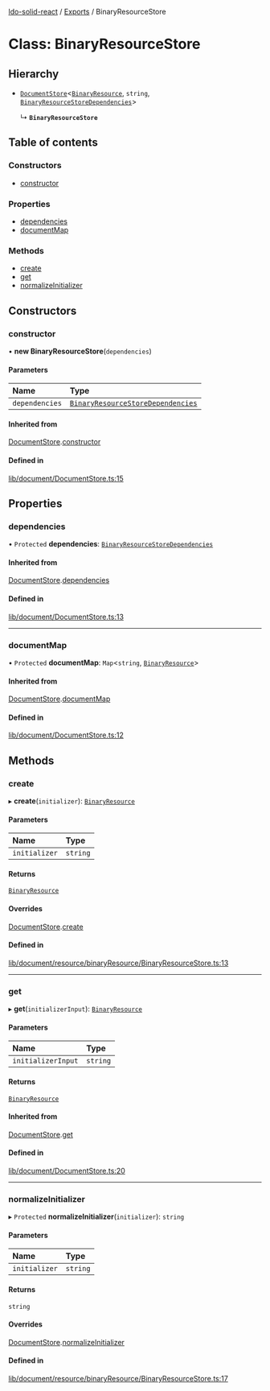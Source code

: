 [ldo-solid-react](../README.md) / [Exports](../modules.md) / BinaryResourceStore

# Class: BinaryResourceStore

## Hierarchy

- [`DocumentStore`](DocumentStore.md)<[`BinaryResource`](BinaryResource.md), `string`, [`BinaryResourceStoreDependencies`](../interfaces/BinaryResourceStoreDependencies.md)\>

  ↳ **`BinaryResourceStore`**

## Table of contents

### Constructors

- [constructor](BinaryResourceStore.md#constructor)

### Properties

- [dependencies](BinaryResourceStore.md#dependencies)
- [documentMap](BinaryResourceStore.md#documentmap)

### Methods

- [create](BinaryResourceStore.md#create)
- [get](BinaryResourceStore.md#get)
- [normalizeInitializer](BinaryResourceStore.md#normalizeinitializer)

## Constructors

### constructor

• **new BinaryResourceStore**(`dependencies`)

#### Parameters

| Name | Type |
| :------ | :------ |
| `dependencies` | [`BinaryResourceStoreDependencies`](../interfaces/BinaryResourceStoreDependencies.md) |

#### Inherited from

[DocumentStore](DocumentStore.md).[constructor](DocumentStore.md#constructor)

#### Defined in

[lib/document/DocumentStore.ts:15](https://github.com/o-development/ldo-solid-react/blob/29a7f21/lib/document/DocumentStore.ts#L15)

## Properties

### dependencies

• `Protected` **dependencies**: [`BinaryResourceStoreDependencies`](../interfaces/BinaryResourceStoreDependencies.md)

#### Inherited from

[DocumentStore](DocumentStore.md).[dependencies](DocumentStore.md#dependencies)

#### Defined in

[lib/document/DocumentStore.ts:13](https://github.com/o-development/ldo-solid-react/blob/29a7f21/lib/document/DocumentStore.ts#L13)

___

### documentMap

• `Protected` **documentMap**: `Map`<`string`, [`BinaryResource`](BinaryResource.md)\>

#### Inherited from

[DocumentStore](DocumentStore.md).[documentMap](DocumentStore.md#documentmap)

#### Defined in

[lib/document/DocumentStore.ts:12](https://github.com/o-development/ldo-solid-react/blob/29a7f21/lib/document/DocumentStore.ts#L12)

## Methods

### create

▸ **create**(`initializer`): [`BinaryResource`](BinaryResource.md)

#### Parameters

| Name | Type |
| :------ | :------ |
| `initializer` | `string` |

#### Returns

[`BinaryResource`](BinaryResource.md)

#### Overrides

[DocumentStore](DocumentStore.md).[create](DocumentStore.md#create)

#### Defined in

[lib/document/resource/binaryResource/BinaryResourceStore.ts:13](https://github.com/o-development/ldo-solid-react/blob/29a7f21/lib/document/resource/binaryResource/BinaryResourceStore.ts#L13)

___

### get

▸ **get**(`initializerInput`): [`BinaryResource`](BinaryResource.md)

#### Parameters

| Name | Type |
| :------ | :------ |
| `initializerInput` | `string` |

#### Returns

[`BinaryResource`](BinaryResource.md)

#### Inherited from

[DocumentStore](DocumentStore.md).[get](DocumentStore.md#get)

#### Defined in

[lib/document/DocumentStore.ts:20](https://github.com/o-development/ldo-solid-react/blob/29a7f21/lib/document/DocumentStore.ts#L20)

___

### normalizeInitializer

▸ `Protected` **normalizeInitializer**(`initializer`): `string`

#### Parameters

| Name | Type |
| :------ | :------ |
| `initializer` | `string` |

#### Returns

`string`

#### Overrides

[DocumentStore](DocumentStore.md).[normalizeInitializer](DocumentStore.md#normalizeinitializer)

#### Defined in

[lib/document/resource/binaryResource/BinaryResourceStore.ts:17](https://github.com/o-development/ldo-solid-react/blob/29a7f21/lib/document/resource/binaryResource/BinaryResourceStore.ts#L17)
